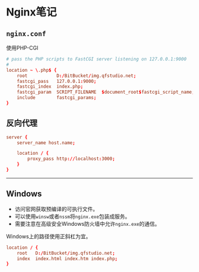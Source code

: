 # Nginx笔记

## `nginx.conf`

使用PHP-CGI

```conf
# pass the PHP scripts to FastCGI server listening on 127.0.0.1:9000
#
location ~ \.php$ {
    root           D:/BitBucket/img.qfstudio.net;
    fastcgi_pass   127.0.0.1:9000;
    fastcgi_index  index.php;
    fastcgi_param  SCRIPT_FILENAME  $document_root$fastcgi_script_name;
    include        fastcgi_params;
}
```

## 反向代理

```conf
server {
    server_name host.name;

    location / {
        proxy_pass http://localhost:3000;
    }
}
```

---

## Windows

- 访问官网获取预编译的可执行文件。
- 可以使用`winsw`或者`nssm`将`nginx.exe`包装成服务。
- 需要注意在高级安全Windows防火墙中允许`nginx.exe`的通信。

Windows上的路径使用正斜杠为宜。

```conf
location / {
    root   D:/BitBucket/img.qfstudio.net;
    index  index.html index.htm index.php;
}
```
